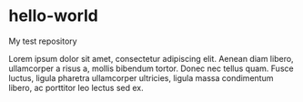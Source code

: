 # hello-world
My test repository

Lorem ipsum dolor sit amet, consectetur adipiscing elit. Aenean diam libero, ullamcorper a risus a, mollis bibendum tortor. Donec nec tellus quam. Fusce luctus, ligula pharetra ullamcorper ultricies, ligula massa condimentum libero, ac porttitor leo lectus sed ex.
